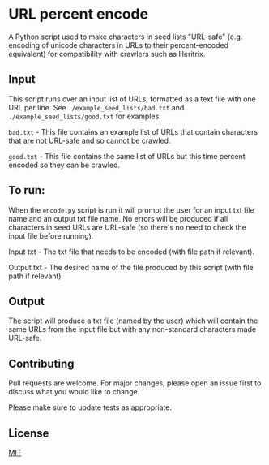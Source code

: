 # URL percent encode
A Python script used to make characters in seed lists "URL-safe" (e.g. encoding of unicode characters in URLs to their percent-encoded equivalent) for compatibility with crawlers such as Heritrix.

## Input
This script runs over an input list of URLs, formatted as a text file with one URL per line.  See `./example_seed_lists/bad.txt` and `./example_seed_lists/good.txt` for examples.

`bad.txt` - This file contains an example list of URLs that contain characters that are not URL-safe and so cannot be crawled.

`good.txt` - This file contains the same list of URLs but this time percent encoded so they can be crawled.

## To run:
When the `encode.py` script is run it will prompt the user for an input txt file name and an output txt file name.  No errors will be produced if all characters in seed URLs are URL-safe (so there's no need to check the input file before running).

Input txt - The txt file that needs to be encoded (with file path if relevant).

Output txt - The desired name of the file produced by this script (with file path if relevant).

## Output
The script will produce a txt file (named by the user) which will contain the same URLs from the input file but with any non-standard characters made URL-safe.

## Contributing
Pull requests are welcome.  For major changes, please open an issue first to discuss what you would like to change.

Please make sure to update tests as appropriate.

## License
[MIT](https://choosealicense.com/licenses/mit/)
